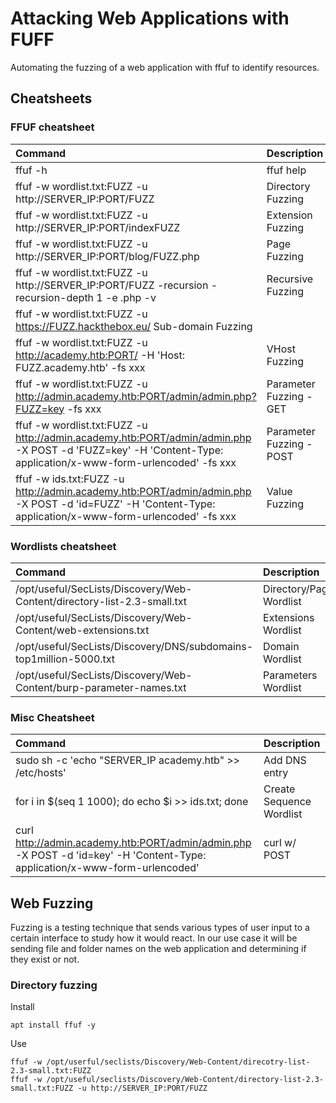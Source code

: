 # Attacking Web Applications with FUFF

Automating the fuzzing of a web application with ffuf to identify resources. 

## Cheatsheets
### FFUF cheatsheet
|Command 	|Description|
|:--------|:------------|
|ffuf -h| 	ffuf help|
|ffuf -w wordlist.txt:FUZZ -u http://SERVER_IP:PORT/FUZZ 	|Directory Fuzzing|
|ffuf -w wordlist.txt:FUZZ -u http://SERVER_IP:PORT/indexFUZZ |	Extension Fuzzing|
|ffuf -w wordlist.txt:FUZZ -u http://SERVER_IP:PORT/blog/FUZZ.php |	Page Fuzzing|
|ffuf -w wordlist.txt:FUZZ -u http://SERVER_IP:PORT/FUZZ -recursion -recursion-depth 1 -e .php -v 	|Recursive Fuzzing|
|ffuf -w wordlist.txt:FUZZ -u https://FUZZ.hackthebox.eu/ 	Sub-domain Fuzzing
|ffuf -w wordlist.txt:FUZZ -u http://academy.htb:PORT/ -H 'Host: FUZZ.academy.htb' -fs xxx |	VHost Fuzzing|
|ffuf -w wordlist.txt:FUZZ -u http://admin.academy.htb:PORT/admin/admin.php?FUZZ=key -fs xxx 	|Parameter Fuzzing - GET|
|ffuf -w wordlist.txt:FUZZ -u http://admin.academy.htb:PORT/admin/admin.php -X POST -d 'FUZZ=key' -H 'Content-Type: application/x-www-form-urlencoded' -fs xxx 	|Parameter Fuzzing - POST|
|ffuf -w ids.txt:FUZZ -u http://admin.academy.htb:PORT/admin/admin.php -X POST -d 'id=FUZZ' -H 'Content-Type: application/x-www-form-urlencoded' -fs xxx 	|Value Fuzzing|

### Wordlists cheatsheet

|Command |	Description|
|:--------|:------------|
|/opt/useful/SecLists/Discovery/Web-Content/directory-list-2.3-small.txt 	|Directory/Page Wordlist|
|/opt/useful/SecLists/Discovery/Web-Content/web-extensions.txt 	|Extensions Wordlist|
|/opt/useful/SecLists/Discovery/DNS/subdomains-top1million-5000.txt 	|Domain Wordlist|
|/opt/useful/SecLists/Discovery/Web-Content/burp-parameter-names.txt 	|Parameters Wordlist|

### Misc Cheatsheet

|Command 	|Description|
|:--------|:------------|
|sudo sh -c 'echo "SERVER_IP academy.htb" >> /etc/hosts' 	|Add DNS entry|
|for i in $(seq 1 1000); do echo $i >> ids.txt; done 	|Create Sequence Wordlist|
|curl http://admin.academy.htb:PORT/admin/admin.php -X POST -d 'id=key' -H 'Content-Type: application/x-www-form-urlencoded' 	|curl w/ POST|

## Web Fuzzing

Fuzzing is a testing technique that sends various types of user input to a certain interface to study how it would react. In our use case it will be sending file and folder names on the web application and determining if they exist or not. 

### Directory fuzzing

Install
```
apt install ffuf -y
```

Use
```
ffuf -w /opt/userful/seclists/Discovery/Web-Content/direcotry-list-2.3-small.txt:FUZZ
ffuf -w /opt/useful/seclists/Discovery/Web-Content/directory-list-2.3-small.txt:FUZZ -u http://SERVER_IP:PORT/FUZZ
```








